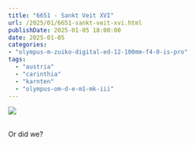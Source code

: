 ```yaml
---
title: "6651 - Sankt Veit XVI"
url: /2025/01/6651-sankt-veit-xvi.html
publishDate: 2025-01-05 18:00:00
date: 2025-01-05
categories:
- "olympus-m-zuiko-digital-ed-12-100mm-f4-0-is-pro"
tags:
  - "austria"
  - "carinthia"
  - "karnten"
  - "olympus-om-d-e-m1-mk-iii"
---
```

<div class="container">
<div class="center"><a target="_blank" href="https://d25zfm9zpd7gm5.cloudfront.net/1200x1200/2020/20200911_124650_lr.jpg"><img class="webfeedsFeaturedVisual" src="https://d25zfm9zpd7gm5.cloudfront.net/0600x0600/2020/20200911_124650_lr.jpg" /></a></div>
</div>
<br />

Or did we?
